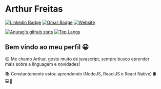 # Arthur Freitas

[![Linkedin Badge](https://img.shields.io/badge/-Arthur%20Freitas-01416D?style=flat-square&logo=Linkedin&logoColor=white&url=https://www.linkedin.com/in/arthurssfreitas/)](https://www.linkedin.com/in/arthurssfreitas/)
[![Gmail Badge](https://img.shields.io/badge/-arthurssfreitas@gmail.com-01416D?style=flat-square&logo=Gmail&logoColor=white&link=mailto:arthurssfreitas@gmail.com)](mailto:arthurssfreitas@gmail.com)
[![Website](https://img.shields.io/badge/-https://www.arthursfreitas.com.br-01416D?style=flat-square&link=https://www.arthursfreitas.com.br)](https://www.arthursfreitas.com.br)

[![Anurag's github stats](https://github-readme-stats.vercel.app/api?username=arthursfreitas&theme=react&show_icons=true)](https://github.com/arthursfreitas/github-readme-stats)
[![Top Langs](https://github-readme-stats.vercel.app/api/top-langs/?username=arthursfreitas&layout=compact&theme=)](https://github.com/arthursfreitas/github-readme-stats)

## Bem vindo ao meu perfil 😀

😉 Me chamo Arthur, gosto muito de javascript, sempre busco aprender mais sobre a linguagem e novidades!

📚 Constantemente estou aprendendo (NodeJS, ReactJS e React Native) 🛢💻📱

